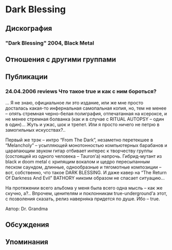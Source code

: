 # Dark Blessing



## Дискография

### "Dark Blessing" 2004, Black Metal




## Отношения с другими группами


## Публикации

### 24.04.2006 reviews Что такое true и как с ним бороться?

<P>… Я не знаю, официальное ли это издание, или же мне просто досталась какая-то инфернальная самопальная копия, но, тем не менее – опять стремная черно-белая полиграфия, отпечатанная на ксероксе, и не менее стремная болванка (как и в случае c RITUAL AUTOPSY – один в один)… Жуть и ужас, шок и трепет. Или я просто ничего не петрю в замогильных искусствах?..</P>
<P>Первый же трэк – интро “From The Dark”, незаметно перетекшее в “Melancholy” – усыпляющей монотонностью компьютерных барабанов и царапающим звуком гитар отбивает интерес к творчеству группы (состоящей из одного человека – Tauron’а) напрочь. Гибрид-мутант из black и doom metal с хрипящим вокалом и щедро пересыпанным песком саундом, длинные, однообразные и тягомотные композиции – вот, собственно, что такое DARK BLESSING. И даже кавер на “The Return Of Darkness And Evil” BATHORY никоим образом не спасает ситуацию…</P>
<P>На протяжении всего альбома у меня была всего одна мысль – как же скучно, а?.. Впрочем, ценителям и поклонникам true-underground’а этот, с позволения сказать, релиз наверняка придется по душе. Ибо – true.</P>
Автор: Dr. Grandma


## Обсуждения


## Упоминания

